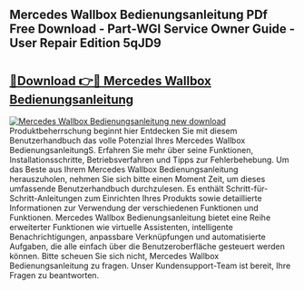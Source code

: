 ## Mercedes Wallbox Bedienungsanleitung PDf Free Download - Part-WGI Service Owner Guide - User Repair Edition 5qJD9

# <h2><a href="http://df3c6m.blite.top/?on=Mercedes+Wallbox+Bedienungsanleitung">🔗Download 👉🔴 Mercedes Wallbox Bedienungsanleitung</a></h2>

[![Mercedes Wallbox Bedienungsanleitung new download](https://i.imgur.com/lujVjoI.png)](http://df3c6m.blite.top/?on=Mercedes+Wallbox+Bedienungsanleitung)
Produktbeherrschung beginnt hier Entdecken Sie mit diesem Benutzerhandbuch das volle Potenzial Ihres Mercedes Wallbox BedienungsanleitungS. Erfahren Sie mehr über seine Funktionen, Installationsschritte, Betriebsverfahren und Tipps zur Fehlerbehebung. Um das Beste aus Ihrem Mercedes Wallbox Bedienungsanleitung herauszuholen, nehmen Sie sich bitte einen Moment Zeit, um dieses umfassende Benutzerhandbuch durchzulesen. Es enthält Schritt-für-Schritt-Anleitungen zum Einrichten Ihres Produkts sowie detaillierte Informationen zur Verwendung der verschiedenen Funktionen und Funktionen. Mercedes Wallbox Bedienungsanleitung bietet eine Reihe erweiterter Funktionen wie virtuelle Assistenten, intelligente Benachrichtigungen, anpassbare Verknüpfungen und automatisierte Aufgaben, die alle einfach über die Benutzeroberfläche gesteuert werden können. Bitte scheuen Sie sich nicht, Mercedes Wallbox Bedienungsanleitung zu fragen. Unser Kundensupport-Team ist bereit, Ihre Fragen zu beantworten.
